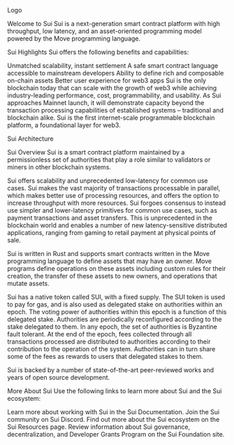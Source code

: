Logo

Welcome to Sui
Sui is a next-generation smart contract platform with high throughput, low latency, and an asset-oriented programming model powered by the Move programming language.

Sui Highlights
Sui offers the following benefits and capabilities:

Unmatched scalability, instant settlement
A safe smart contract language accessible to mainstream developers
Ability to define rich and composable on-chain assets
Better user experience for web3 apps
Sui is the only blockchain today that can scale with the growth of web3 while achieving industry-leading performance, cost, programmability, and usability. As Sui approaches Mainnet launch, it will demonstrate capacity beyond the transaction processing capabilities of established systems – traditional and blockchain alike. Sui is the first internet-scale programmable blockchain platform, a foundational layer for web3.

Sui Architecture

Sui Overview
Sui is a smart contract platform maintained by a permissionless set of authorities that play a role similar to validators or miners in other blockchain systems.

Sui offers scalability and unprecedented low-latency for common use cases. Sui makes the vast majority of transactions processable in parallel, which makes better use of processing resources, and offers the option to increase throughput with more resources. Sui forgoes consensus to instead use simpler and lower-latency primitives for common use cases, such as payment transactions and asset transfers. This is unprecedented in the blockchain world and enables a number of new latency-sensitive distributed applications, ranging from gaming to retail payment at physical points of sale.

Sui is written in Rust and supports smart contracts written in the Move programming language to define assets that may have an owner. Move programs define operations on these assets including custom rules for their creation, the transfer of these assets to new owners, and operations that mutate assets.

Sui has a native token called SUI, with a fixed supply. The SUI token is used to pay for gas, and is also used as delegated stake on authorities within an epoch. The voting power of authorities within this epoch is a function of this delegated stake. Authorities are periodically reconfigured according to the stake delegated to them. In any epoch, the set of authorities is Byzantine fault tolerant. At the end of the epoch, fees collected through all transactions processed are distributed to authorities according to their contribution to the operation of the system. Authorities can in turn share some of the fees as rewards to users that delegated stakes to them.

Sui is backed by a number of state-of-the-art peer-reviewed works and years of open source development.

More About Sui
Use the following links to learn more about Sui and the Sui ecosystem:

Learn more about working with Sui in the Sui Documentation.
Join the Sui community on Sui Discord.
Find out more about the Sui ecosystem on the Sui Resources page.
Review information about Sui governance, decentralization, and Developer Grants Program on the Sui Foundation site.
